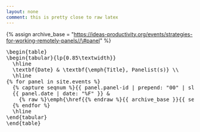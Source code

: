 ```yaml
---
layout: none
comment: this is pretty close to raw latex
---
```

{% assign archive_base = "https://ideas-productivity.org/events/strategies-for-working-remotely-panels//\#panel" %}
<pre>
\begin{table}
\begin{tabular}{lp{0.85\textwidth}}
  \hline
  \textbf{Date} & \textbf{\emph{Title}, Panelist(s)} \\
  \hline
{% for panel in site.events %}
  {% capture seqnum %}{{ panel.panel-id | prepend: "00" | slice: -3, 3 }}{% endcapture %}
  {{ panel.date | date: "%F" }} & 
    {% raw %}\emph{\href{{% endraw %}{{ archive_base }}{{ seqnum }}{% raw %}}{{% endraw %}{{ panel.title}}{% raw %}}}{% endraw %}, {{ panel.author }} \\
  {% endfor %}
  \hline
\end{tabular}
\end{table}
</pre>
